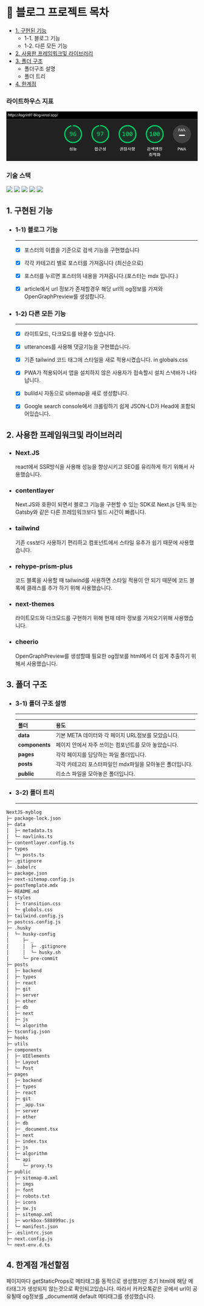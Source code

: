 # 👀 블로그 프로젝트 목차

- [1. 구현된 기능](#1-구현된-기능)
  - 1-1. 블로그 기능
  - 1-2. 다른 모든 기능
- [2. 사용한 프레임워크및 라이브러리](#2-사용한-프레임워크및-라이브러리)
- [3. 폴더 구조](#3-폴더-구조)
  - 폴더구조 설명
  - 폴더 트리
- [4. 한계점](#4-한계점)

### 라이트하우스 지표

![성능표](<public/%EC%84%B1%EB%8A%A5%EC%A7%80%ED%91%9C(ligthHosue).PNG>)

### 기술 스택

<div>
<img src="https://img.shields.io/badge/Next.js-000000?style=for-the-badge&logo=nextjs&logoColor=white">
<img src="https://img.shields.io/badge/contentlayer-8D5A9E?style=for-the-badge&logo=contentlayer&logoColor=white">
<img src="https://img.shields.io/badge/tailwind-3484D2?style=for-the-badge&logo=tailwind&logoColor=white">
<img src="https://img.shields.io/badge/vercel-68BC71?style=for-the-badge&logo=vercel&logoColor=black">
<img src="https://img.shields.io/badge/PWA-5A0FC8.svg?style=for-the-badge&logo=PWA&logoColor=white">
</div>

## 1. 구현된 기능

- ### 1-1) 블로그 기능

  ***

  - [x] 포스터의 이름을 기준으로 검색 기능을 구현했습니다

  - [x] 각각 카테고리 별로 포스터를 가져옵니다 (최신순으로)

  - [x] 포스터를 누르면 포스터의 내용을 가져옵니다.(포스터는 mdx 입니다.)

  - [x] article에서 url 정보가 존재할경우 해당 url의 og정보를 가져와 OpenGraphPreview를 생성합니다.

- ### 1-2) 다른 모든 기능

  ***

  - [x] 라이트모드, 다크모드를 바꿀수 있습니다.

  - [x] utterances를 사용해 댓글기능을 구현했습니다.

  - [x] 기존 tailwind 코드 태그에 스타일을 새로 적용시켰습니다. in globals.css

  - [x] PWA가 적용되어서 앱을 설치하지 않은 사용자가 접속할시 설치 스낵바가 나타납니다.

  - [x] bulild시 자동으로 sitemap을 새로 생성합니다.

  - [x] Google search console에서 크롤링하기 쉽게 JSON-LD가 Head에 포함되어있습니다.

## 2. 사용한 프레임워크및 라이브러리

- ### **Next.JS**

  react에서 SSR방식을 사용해 성능을 향상시키고 SEO를 유리하게 하기 위해서 사용했습니다.

- ### **contentlayer**

  Next.JS와 호환이 되면서 블로그 기능을 구현할 수 있는 SDK로 Next.js 단독 또는 Gatsby와 같은 다른 프레임워크보다 빌드 시간이 빠릅니다.

- ### **tailwind**

  기존 css보다 사용하기 편리하고 컴포넌트에서 스타일 유추가 쉽기 때문에 사용했습니다.

- ### **rehype-prism-plus**

  코드 블록을 사용할 때 tailwind를 사용하면 스타일 적용이 안 되기 때문에 코드 블록에 클래스를 추가 하기 위해 사용했습니다.

- ### **next-themes**

  라이트모드와 다크모드를 구현하기 위해 현재 테마 정보를 가져오기위해 사용했습니다.

- ### **cheerio**

  OpenGraphPreview를 생성할떄 필요한 og정보를 html에서 더 쉽게 추출하기 위해서 사용했습니다.

## 3. 폴더 구조

- ### 3-1) 폴더 구조 설명

  ***

  | 폴더           | 용도                                                      |
  | -------------- | --------------------------------------------------------- |
  | **data**       | 기본 META 데이터와 각 페이지 URL정보를 모았습니다.        |
  | **components** | 페이지 안에서 자주 쓰이는 컴포넌트를 모아 놓았습니다.     |
  | **pages**      | 각각 페이지를 담당하는 파일 폴더입니다.                   |
  | **posts**      | 각각 카테고리 포스터파일인 mdx파일을 모아놓은 폴더입니다. |
  | **public**     | 리소스 파일을 모아놓은 폴더입니다.                        |

- ### 3-2) 폴더 트리

  ***

```
NextJS-myblog
├─ package-lock.json
├─ data
│  ├─ metadata.ts
│  └─ navlinks.ts
├─ contentlayer.config.ts
├─ types
│  └─ posts.ts
├─ .gitignore
├─ .babelrc
├─ package.json
├─ next-sitemap.config.js
├─ postTemplate.mdx
├─ README.md
├─ styles
│  ├─ transition.css
│  └─ globals.css
├─ tailwind.config.js
├─ postcss.config.js
├─ .husky
│  └─ husky-config
│     ├─ _
│     │  ├─ .gitignore
│     │  └─ husky.sh
│     └─ pre-commit
├─ posts
│  ├─ backend
│  ├─ types
│  ├─ react
│  ├─ git
│  ├─ server
│  ├─ other
│  ├─ db
│  ├─ next
│  ├─ js
│  └─ algorithm
├─ tsconfig.json
├─ hooks
├─ utils
├─ components
│  ├─ UIElements
│  ├─ Layout
│  └─ Post
├─ pages
│  ├─ backend
│  ├─ types
│  ├─ react
│  ├─ git
│  ├─ _app.tsx
│  ├─ server
│  ├─ other
│  ├─ db
│  ├─ _document.tsx
│  ├─ next
│  ├─ index.tsx
│  ├─ js
│  ├─ algorithm
│  └─ api
│     └─ proxy.ts
├─ public
│  ├─ sitemap-0.xml
│  ├─ imgs
│  ├─ font
│  ├─ robots.txt
│  ├─ icons
│  ├─ sw.js
│  ├─ sitemap.xml
│  ├─ workbox-588899ac.js
│  └─ manifest.json
├─ .eslintrc.json
├─ next.config.js
└─ next-env.d.ts
```

## 4. 한계점 개선할점

페이지마다 getStaticProps로 메타태그를 동적으로 생성했지만 초기 html에 해당 메타태그가 생성되지 않는것으로 확인되고있습니다.
따라서 카카오톡같은 곳에서 url이 공유될때 og정보를 \_document에 default 메타태그를 생성했습니다.
